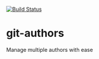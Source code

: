 [![Build Status](https://secure.travis-ci.org/chasestubblefield/git-authors.png)](http://travis-ci.org/chasestubblefield/git-authors)

git-authors
===========

Manage multiple authors with ease
